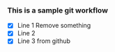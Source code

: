 ### This is a sample git workflow
- [x] Line 1 Remove something
- [x] Line 2
- [x] Line 3 from github
